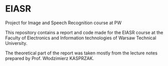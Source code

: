 # EIASR
Project for Image and Speech Recognition course at PW

This repository contains a report and code made for the EIASR course at the Faculty of Electronics and Information technologies of Warsaw Technical University.

The theoretical part of the report was taken mostly from the lecture notes prepared by Prof. Włodzimierz KASPRZAK.
